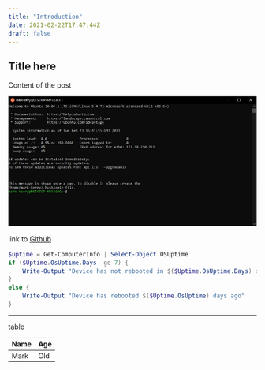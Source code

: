 ```yaml
---
title: "Introduction"
date: 2021-02-22T17:47:44Z
draft: false
---
```


## Title here

Content of the post

![WHYYY](images/wsl.jpg)

link to [Github](https://github.com/markkerry)

```powershell
$uptime = Get-ComputerInfo | Select-Object OSUptime
if ($Uptime.OsUptime.Days -ge 7) {
    Write-Output "Device has not rebooted in $($Uptime.OsUptime.Days) days, notify user to reboot"
}
else {
    Write-Output "Device has rebooted $($Uptime.OsUptime) days ago"
}
```

---

table

| Name | Age |
| ---- | --- |
| Mark | Old |
